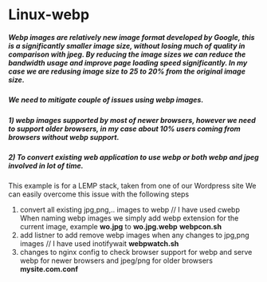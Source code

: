 # Linux-webp

##### Webp images are relatively new image format developed by Google, this is a significantly smaller image size, without losing much of quality in comparison with jpeg. By reducing the image sizes we can reduce the bandwidth usage and improve page loading speed significantly. In my case we are redusing image size to 25 to 20% from the original image size.

##### We need to mitigate couple of issues using webp images. 
##### 1) webp images supported by most of newer browsers, however we need to support older browsers, in my case about 10% users coming from browsers without webp support.
##### 2) To convert existing web application to use webp or both webp and jpeg involved in lot of time.

This example is for a LEMP stack, taken from one of our Wordpress site
We can easily overcome this issue with the following steps

1) convert all existing jpg,png,.. images to webp // I have used cwebp
When naming webp images we simply add webp extension for the current image, example  **wo.jpg** to **wo.jpg.webp**
**webpcon.sh**
2) add listner to add remove webp images when any changes to jpg,png images // I have used inotifywait
**webpwatch.sh**
3) changes to nginx config to check browser support for webp and serve webp for newer browsers and jpeg/png for older browsers
**mysite.com.conf**

